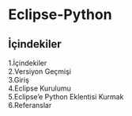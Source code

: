 # Eclipse-Python


## İçindekiler
 1.İçindekiler <br />
 2.Versiyon Geçmişi  <br />
 3.Giriş  <br />
 4.Eclipse Kurulumu <br />
 5.Eclipse’e Python Eklentisi Kurmak <br />
 6.Referanslar <br />
